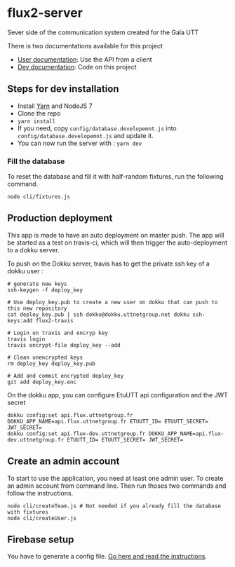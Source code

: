 # flux2-server

Sever side of the communication system created for the Gala UTT

There is two documentations available for this project

* [User documentation](https://github.com/ungdev/flux2-server/wiki/User-documentation): Use the API from a client
* [Dev documentation](https://github.com/ungdev/flux2-server/wiki/Dev-documentation): Code on this project

## Steps for dev installation

* Install [Yarn](https://yarnpkg.com/lang/en/docs/install/) and NodeJS 7
* Clone the repo
* `yarn install`
* If you need, copy `config/database.developemnt.js` into `config/database.developemnt.js` and update it.
* You can now run the server with : `yarn dev`

### Fill the database
To reset the database and fill it with half-random fixtures, run the following command.

```
node cli/fixtures.js
```

## Production deployment
This app is made to have an auto deployment on master push. The app will be started as a test on travis-ci, which will then trigger the auto-deployment to a dokku server.

To push on the Dokku server, travis has to get the private ssh key of a dokku user :

```
# generate new keys
ssh-keygen -f deploy_key

# Use deploy_key.pub to create a new user on dokku that can push to this new repository
cat deploy_key.pub | ssh dokku@dokku.uttnetgroup.net dokku ssh-keys:add flux2-travis

# Login on travis and encryp key
travis login
travis encrypt-file deploy_key --add

# Clean unencrypted keys
rm deploy_key deploy_key.pub

# Add and commit encrypted deploy_key
git add deploy_key.enc
```

On the dokku app, you can configure EtuUTT api configuration and the JWT secret

```
dokku config:set api.flux.uttnetgroup.fr DOKKU_APP_NAME=api.flux.uttnetgroup.fr ETUUTT_ID= ETUUTT_SECRET= JWT_SECRET=
dokku config:set api.flux-dev.uttnetgroup.fr DOKKU_APP_NAME=api.flux-dev.uttnetgroup.fr ETUUTT_ID= ETUUTT_SECRET= JWT_SECRET=
```

## Create an admin account
To start to use the application, you need at least one admin user.
To create an admin account from command line. Then run thoses two commands and follow the instructions.

```
node cli/createTeam.js # Not needed if you already fill the database with fixtures
node cli/createUser.js
```

## Firebase setup

You have to generate a config file. [Go here and read the instructions](https://firebase.google.com/docs/admin/setup).
